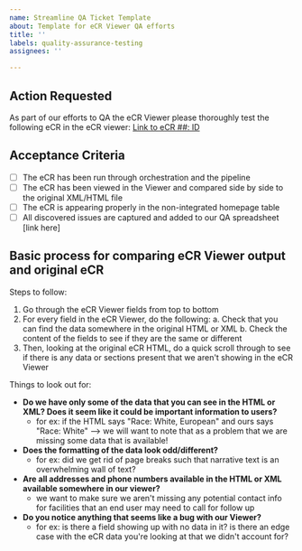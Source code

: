 ```yaml
---
name: Streamline QA Ticket Template
about: Template for eCR Viewer QA efforts
title: ''
labels: quality-assurance-testing
assignees: ''

---
```


## Action Requested
As part of our efforts to QA the eCR Viewer please thoroughly test the following eCR in the eCR viewer: [Link to eCR ##: ID]()

## Acceptance Criteria
- [ ] The eCR has been run through orchestration and the pipeline
- [ ] The eCR has been viewed in the Viewer and compared side by side to the original XML/HTML file
- [ ] The eCR is appearing properly in the non-integrated homepage table
- [ ] All discovered issues are captured and added to our QA spreadsheet [link here]

## Basic process for comparing eCR Viewer output and original eCR

Steps to follow:
1. Go through the eCR Viewer fields from top to bottom
2. For every field in the eCR Viewer, do the following:
      a. Check that you can find the data somewhere in the original HTML or XML
      b.  Check the content of the fields to see if they are the same or different
3. Then, looking at the original eCR HTML, do a quick scroll through to see if there is any data or sections present that we aren't showing in the eCR Viewer

Things to look out for:
- **Do we have only some of the data that you can see in the HTML or XML? Does it seem like it could be important information to users?** 
  - for ex: if the HTML says "Race: White, European" and ours says "Race: White" --> we will want to note that as a problem that we are missing some data that is available!
- **Does the formatting of the data look odd/different?** 
  - for ex: did we get rid of page breaks such that narrative text is an overwhelming wall of text?
- **Are all addresses and phone numbers available in the HTML or XML available somewhere in our viewer?** 
  - we want to make sure we aren't missing any potential contact info for facilities that an end user may need to call for follow up
- **Do you notice anything that seems like a bug with our Viewer?** 
  - for ex: is there a field showing up with no data in it? is there an edge case with the eCR data you're looking at that we didn't account for?
